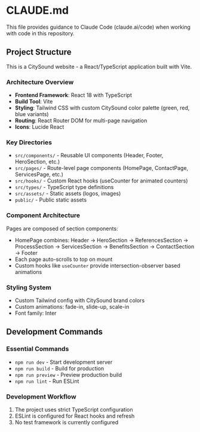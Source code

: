 # CLAUDE.md

This file provides guidance to Claude Code (claude.ai/code) when working with code in this repository.

## Project Structure

This is a CitySound website - a React/TypeScript application built with Vite.

### Architecture Overview

- **Frontend Framework**: React 18 with TypeScript
- **Build Tool**: Vite
- **Styling**: Tailwind CSS with custom CitySound color palette (green, red, blue variants)
- **Routing**: React Router DOM for multi-page navigation
- **Icons**: Lucide React

### Key Directories

- `src/components/` - Reusable UI components (Header, Footer, HeroSection, etc.)
- `src/pages/` - Route-level page components (HomePage, ContactPage, ServicesPage, etc.)
- `src/hooks/` - Custom React hooks (useCounter for animated counters)
- `src/types/` - TypeScript type definitions
- `src/assets/` - Static assets (logos, images)
- `public/` - Public static assets

### Component Architecture

Pages are composed of section components:
- HomePage combines: Header → HeroSection → ReferencesSection → ProcessSection → ServicesSection → BenefitsSection → ContactSection → Footer
- Each page auto-scrolls to top on mount
- Custom hooks like `useCounter` provide intersection-observer based animations

### Styling System

- Custom Tailwind config with CitySound brand colors
- Custom animations: fade-in, slide-up, scale-in
- Font family: Inter

## Development Commands

### Essential Commands

- `npm run dev` - Start development server
- `npm run build` - Build for production
- `npm run preview` - Preview production build
- `npm run lint` - Run ESLint

### Development Workflow

1. The project uses strict TypeScript configuration
2. ESLint is configured for React hooks and refresh
3. No test framework is currently configured